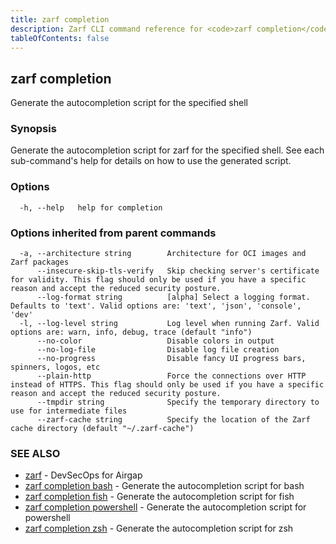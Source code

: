 ```yaml
---
title: zarf completion
description: Zarf CLI command reference for <code>zarf completion</code>.
tableOfContents: false
---
```


<!-- Page generated by Zarf; DO NOT EDIT -->

## zarf completion

Generate the autocompletion script for the specified shell

### Synopsis

Generate the autocompletion script for zarf for the specified shell.
See each sub-command's help for details on how to use the generated script.


### Options

```
  -h, --help   help for completion
```

### Options inherited from parent commands

```
  -a, --architecture string        Architecture for OCI images and Zarf packages
      --insecure-skip-tls-verify   Skip checking server's certificate for validity. This flag should only be used if you have a specific reason and accept the reduced security posture.
      --log-format string          [alpha] Select a logging format. Defaults to 'text'. Valid options are: 'text', 'json', 'console', 'dev'
  -l, --log-level string           Log level when running Zarf. Valid options are: warn, info, debug, trace (default "info")
      --no-color                   Disable colors in output
      --no-log-file                Disable log file creation
      --no-progress                Disable fancy UI progress bars, spinners, logos, etc
      --plain-http                 Force the connections over HTTP instead of HTTPS. This flag should only be used if you have a specific reason and accept the reduced security posture.
      --tmpdir string              Specify the temporary directory to use for intermediate files
      --zarf-cache string          Specify the location of the Zarf cache directory (default "~/.zarf-cache")
```

### SEE ALSO

* [zarf](/commands/zarf/)	 - DevSecOps for Airgap
* [zarf completion bash](/commands/zarf_completion_bash/)	 - Generate the autocompletion script for bash
* [zarf completion fish](/commands/zarf_completion_fish/)	 - Generate the autocompletion script for fish
* [zarf completion powershell](/commands/zarf_completion_powershell/)	 - Generate the autocompletion script for powershell
* [zarf completion zsh](/commands/zarf_completion_zsh/)	 - Generate the autocompletion script for zsh

